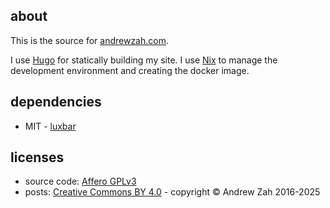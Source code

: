## about
This is the source for [andrewzah.com](https://andrewzah.com).

I use [Hugo](https://gohugo.io/) for statically building my site.
I use [Nix](https://nixos.org/) to manage the development environment and creating the docker image.

## dependencies
- MIT - [luxbar](https://github.com/balzss/luxbar/)

## licenses
- source code: [Affero GPLv3](https://www.gnu.org/licenses/agpl-3.0.en.html)
- posts: [Creative Commons BY 4.0](https://creativecommons.org/licenses/by/4.0/) - copyright © Andrew Zah 2016-2025
